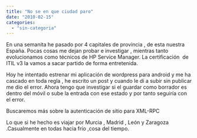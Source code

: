 ```yaml
---
title: "No se en que ciudad paro"
date: "2010-02-15"
categories: 
  - "sin-categoria"
---
```


En una semanita he pasado por 4 capitales de provincia , de esta nuestra España. Pocas cosas me dejan probar e investigar , mientras tanto evolucionamos como técnicos de HP Service Manager. La certificación  de ITIL v3 la vamos a sacar partido de forma entretenida.

Hoy he intentado estrenar mi aplicación de wordpress para android y me ha cascado en toda regla , he escrito un post y cuando le di a subir sin publicar me dio el error. Ahora tengo que investigar si el guardar como borrador es dentro del móvil o sube la entrada con ese estado y por tanto seguiría con el error.

Buscaremos más sobre la autenticación de sitio para XML-RPC

Lo que si he hecho es viajar por Murcia , Madrid , León y Zaragoza .Casualmente en todas hacia frío ,cosa del tiempo.
